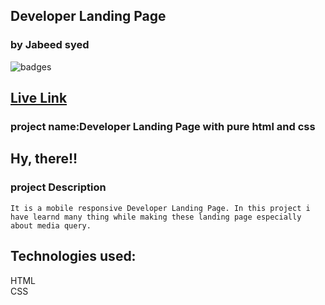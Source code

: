 ## Developer Landing Page
### by Jabeed syed

![badges](https://img.shields.io/badge/HTML-CSS-orange)

## [Live Link](https://interior-design-hp.netlify.app/)

### project name:Developer Landing Page with pure html and css
## Hy, there!!

### project Description
```
It is a mobile responsive Developer Landing Page. In this project i have learnd many thing while making these landing page especially about media query. 
```
## Technologies used:<br>
HTML <br>
CSS
